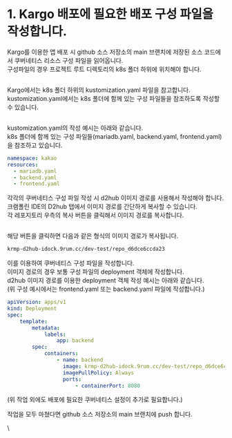 # 1. Kargo 배포에 필요한 배포 구성 파일을 작성합니다.

Kargo를 이용한 앱 배포 시 github 소스 저장소의 main 브랜치에 저장된 소스 코드에서 쿠버네티스 리소스 구성 파일을 읽어옵니다.\
구성파일의 경우 프로젝트 루트 디렉토리의 k8s 폴더 하위에 위치해야 합니다.

<figure><img src="https://lh3.googleusercontent.com/34u47N8k7k7vblxPAIToxI33m5VM8bLN6qbvfbQ6-bcHMDDIDimXBc6MOUqEeYZ118BxPQSX1N2KkK1kQFGsRmRjjO1po58ttu3xWYcSH2VvYYNSzLVUOCX1JzbD1r_R4pmL8RJEn3BHNqWKL023VFc" alt=""><figcaption></figcaption></figure>

Kargo에서는 k8s 폴더 하위의 kustomization.yaml 파일을 참고합니다.\
kustomization.yaml에서는 k8s 폴더에 함께 있는 구성 파일들을 참조하도록 작성할 수 있습니다.

<figure><img src="https://lh4.googleusercontent.com/xWXLNTn_AxvH8m2nMy9sAun37L6esWCHrO5_To2WKo_1KI86IViljtO7-nXVSr9ANLsFyKXAkVHgvW7REkeIz6HjUaoE-JasCsJJlOY4EJP5M69HsqS6BRqjxUCmjfFn3-e9wOBFEEYXcgsRevN4Qo4" alt=""><figcaption></figcaption></figure>

kustomization.yaml의 작성 예시는 아래와 같습니다.\
k8s 폴더에 함께 있는 구성 파일들(mariadb.yaml, backend.yaml, frontend.yaml)을 참조하고 있습니다.

```yaml
namespace: kakao
resources:
  - mariadb.yaml
  - backend.yaml
  - frontend.yaml
```

각각의 쿠버네티스 구성 파일 작성 시 d2hub 이미지 경로를 사용해서 작성해야 합니다.\
크램폴린 IDE의 D2hub 탭에서 이미지 경로를 간단하게 복사할 수 있습니다.\
각 레포지토리 우측의 복사 버튼을 클릭해서 이미지 경로를 복사합니다.

<figure><img src="https://lh4.googleusercontent.com/ZUgtNqg4VlTUkvEo25DAmDCV5gmTVZYVRtaoATT0EPjmMuJITkMpybkn7ZTu4JEzXisKmJRSmod7Lkx_j-cNAFxZZ0qEQwUnRfe5C0LFzcjWx9xCVjdJ_VRRZPeLOIdGIRXb11-kmoqLux39CJhGSwo" alt=""><figcaption></figcaption></figure>

해당 버튼을 클릭하면 다음과 같은 형식의 이미지 경로가 복사됩니다.

```sh
krmp-d2hub-idock.9rum.cc/dev-test/repo_d6dce6ccda23
```

이를 이용하여 쿠버네티스 구성 파일을 작성합니다.\
이미지 경로의 경우 보통 구성 파일의 deployment 객체에 작성합니다.\
d2hub 이미지 경로를 이용한 deployment 객체 작성 예시는 아래와 같습니다.\
(위 구성 예시에서는 frontend.yaml 또는 backend.yaml 파일에 작성합니다.)

```yaml
apiVersion: apps/v1
kind: Deployment
spec:
    template:
        metadata:
            labels:
                app: backend
        spec:
            containers:
                - name: backend
                  image: krmp-d2hub-idock.9rum.cc/dev-test/repo_d6dce6ccda23
                  imagePullPolicy: Always
                  ports:
                      - containerPort: 8080
```

(위 작업 외에도 배포에 필요한 쿠버네티스 설정이 추가로 필요합니다.)

작업을 모두 마쳤다면 github 소스 저장소의 main 브랜치에 push 합니다.

\


